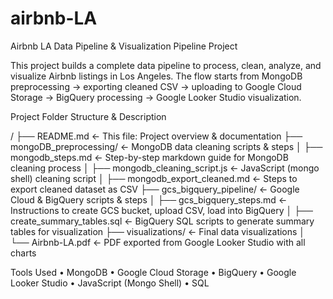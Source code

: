 # airbnb-LA
Airbnb LA Data Pipeline & Visualization Pipeline Project

This project builds a complete data pipeline to process, clean, analyze, and visualize Airbnb listings in Los Angeles.
The flow starts from MongoDB preprocessing → exporting cleaned CSV → uploading to Google Cloud Storage → BigQuery processing → Google Looker Studio visualization.


Project Folder Structure & Description

/
├── README.md                         ← This file: Project overview & documentation
├── mongoDB_preprocessing/            ← MongoDB data cleaning scripts & steps
│   ├── mongodb_steps.md              ← Step-by-step markdown guide for MongoDB cleaning process
│   ├── mongodb_cleaning_script.js    ← JavaScript (mongo shell) cleaning script
│   ├── mongodb_export_cleaned.md     ← Steps to export cleaned dataset as CSV
├── gcs_bigquery_pipeline/            ← Google Cloud & BigQuery scripts & steps
│   ├── gcs_bigquery_steps.md         ← Instructions to create GCS bucket, upload CSV, load into BigQuery
│   ├── create_summary_tables.sql     ← BigQuery SQL scripts to generate summary tables for visualization
├── visualizations/                   ← Final data visualizations
│   └── Airbnb-LA.pdf                 ← PDF exported from Google Looker Studio with all charts



Tools Used
	•	MongoDB
	•	Google Cloud Storage
	•	BigQuery
	•	Google Looker Studio
	•	JavaScript (Mongo Shell)
	•	SQL

